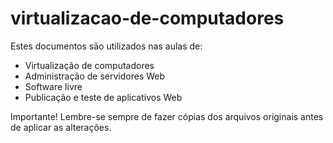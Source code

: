 # virtualizacao-de-computadores
Estes documentos são utilizados nas aulas de:
 
 * Virtualização de computadores
 * Administração de servidores Web
 * Software livre
 * Publicação e teste de aplicativos Web

Importante! Lembre-se sempre de fazer cópias dos arquivos originais antes de aplicar as alterações.

